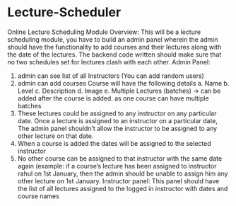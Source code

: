 # Lecture-Scheduler


Online Lecture Scheduling Module
Overview: This will be a lecture scheduling module, you have to build an admin
panel wherein the admin should have the functionality to add courses and their
lectures along with the date of the lectures. The backend code written should make
sure that no two schedules set for lectures clash with each other.
Admin Panel:
1. admin can see list of all Instructors (You can add random users)
2. admin can add courses
Course will have the following details
a. Name
b. Level
c. Description
d. Image
e. Multiple Lectures (batches) -> can be added after the course is added.
as one course can have multiple batches
3. These lectures could be assigned to any instructor on any particular date.
Once a lecture is assigned to an instructor on a particular date, The admin
panel shouldn’t allow the instructor to be assigned to any other lecture on that
date.
4. When a course is added the dates will be assigned to the selected instructor
5. No other course can be assigned to that instructor with the same date again
(example: if a course’s lecture has been assigned to instructor rahul on 1st
January, then the admin should be unable to assign him any other lecture on
1st January.
Instructor panel: This panel should have the list of all lectures assigned to the logged
in instructor with dates and course names
